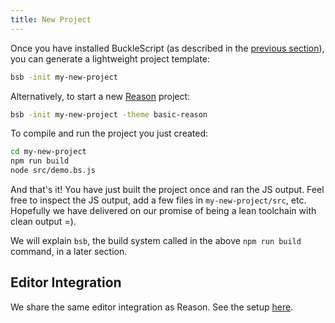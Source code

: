 ```yaml
---
title: New Project
---
```


Once you have installed BuckleScript (as described in the [previous section](installation.md)), you can generate a lightweight project template:

```sh
bsb -init my-new-project
```

Alternatively, to start a new [Reason](https://reasonml.github.io) project:

```sh
bsb -init my-new-project -theme basic-reason
```

To compile and run the project you just created:

```sh
cd my-new-project
npm run build
node src/demo.bs.js
```

And that's it! You have just built the project once and ran the JS output. Feel free to inspect the JS output, add a few files in `my-new-project/src`, etc. Hopefully we have delivered on our promise of being a lean toolchain with clean output =).

We will explain `bsb`, the build system called in the above `npm run build` command, in a later section.

## Editor Integration

We share the same editor integration as Reason. See the setup [here](https://reasonml.github.io/docs/en/global-installation.html).
